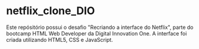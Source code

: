 # netflix_clone_DIO

Este repósitório possui o desafio "Recriando a interface do Netflix", 
parte do bootcamp HTML Web Developer da Digital Innovation One. 
A interface foi criada utilizando HTML5, CSS e JavaScript.
